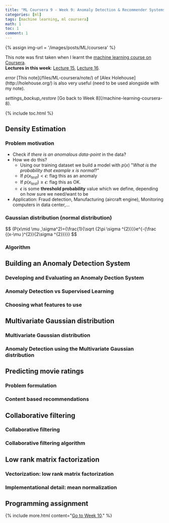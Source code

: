 ```yaml
---
title: "ML Coursera 9 - Week 9: Anomaly Detection & Recommender Systems"
categories: [ml]
tags: [machine learning, ml coursera]
math: 1
toc: 1
comment: 1
---
```



{% assign img-url = '/images/posts/ML/coursera' %}

This note was first taken when I learnt the [machine learning course on Coursera](https://www.coursera.org/learn/machine-learning/).<br />
**Lectures in this week**: [Lecture 15](/files/ML-coursera/Lecture15.pdf), [Lecture 16](/files/ML-coursera/Lecture16.pdf).

<p markdown="1" class="thi-warning">
<i class="material-icons mat-icon">error</i>
[This note](/files/ML-coursera/note/) of [Alex Holehouse](http://holehouse.org/) is also very useful (need to be used alongside with my note).
</p>

<div class="see-again">
<i class="material-icons">settings_backup_restore</i>
<span markdown="1">
[Go back to Week 8](/machine-learning-coursera-8).
</span>
</div>

{% include toc.html %}

## Density Estimation

### Problem motivation

- Check if _there is an anomalous data-point_ in the data?
- How we do this?
  - Using our training dataset we build a model with $p(x)$ "_What is the probability that example x is normal_?"
  - If $p(x_{test}) < \epsilon$: flag this as an anomaly
  - If $p(x_{test}) \ge \epsilon$: flag this as OK.
  - $\epsilon$ is some **threshold probability** value which we define, depending on how sure we need/want to be
- Application: Fraud detection, Manufacturing (aircraft engine), Monitoring computers in data center,...

### Gaussian distribution (normal distribution)

<div class="p-mark">
$$
{P(x\mid \mu ,\sigma^2)={\frac{1}{\sqrt {2\pi \sigma ^{2}}}}e^{-{\frac {(x-\mu )^{2}}{2\sigma ^{2}}}}}
$$
</div>

### Algorithm

## Building an Anomaly Detection System

### Developing and Evaluating an Anomaly Dection System 

### Anomaly Detection vs Supervised Learning

### Choosing what features to use

## Multivariate Gaussian distribution

### Multivariate Gaussian distribution

### Anomaly Detection using the Multivariate Gaussian distribution

## Predicting movie ratings

### Problem formulation

### Content based recommendations

## Collaborative filtering

### Collaborative filtering

### Collaborative filtering algorithm

## Low rank matrix factorization

### Vectorization: low rank matrix factorization

### Implementational detail: mean normalization

## Programming assignment

{% include more.html content="[Go to Week 10](/machine-learning-coursera-10)." %}